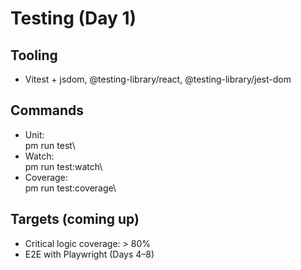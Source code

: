 ﻿# Testing (Day 1)

## Tooling
- Vitest + jsdom, @testing-library/react, @testing-library/jest-dom

## Commands
- Unit: \
pm run test\
- Watch: \
pm run test:watch\
- Coverage: \
pm run test:coverage\

## Targets (coming up)
- Critical logic coverage: > 80%
- E2E with Playwright (Days 4–8)
